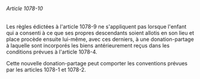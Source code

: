 ###### Article 1078-10

Les règles édictées à l'article 1078-9 ne s'appliquent pas lorsque l'enfant qui a consenti à ce que ses propres descendants soient allotis en son lieu et place procède ensuite lui-même, avec ces derniers, à une donation-partage à laquelle sont incorporés les biens antérieurement reçus dans les conditions prévues à l'article 1078-4.

Cette nouvelle donation-partage peut comporter les conventions prévues par les articles 1078-1 et 1078-2.

